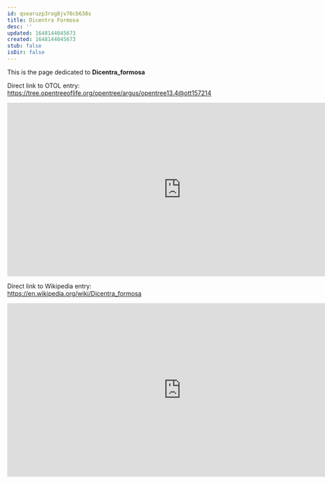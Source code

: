 ```yaml
---
id: qsearuzp3rog8jv76cb638s
title: Dicentra Formosa
desc: ''
updated: 1648144045673
created: 1648144045673
stub: false
isDir: false
---
```

This is the page dedicated to **Dicentra_formosa**


Direct link to OTOL entry: https://tree.opentreeoflife.org/opentree/argus/opentree13.4@ott157214



<html>
    <body>
    <iframe src="https://tree.opentreeoflife.org/opentree/argus/opentree13.4@ott157214"
    width="800" height="400" frameborder="0" allowfullscreen> </iframe>
    </body>
</html>
    


Direct link to Wikipedia entry: https://en.wikipedia.org/wiki/Dicentra_formosa



<html>
    <body>
    <iframe src="https://en.wikipedia.org/wiki/Dicentra_formosa"
    width="800" height="400" frameborder="0" allowfullscreen> </iframe>
    </body>
</html>
    
